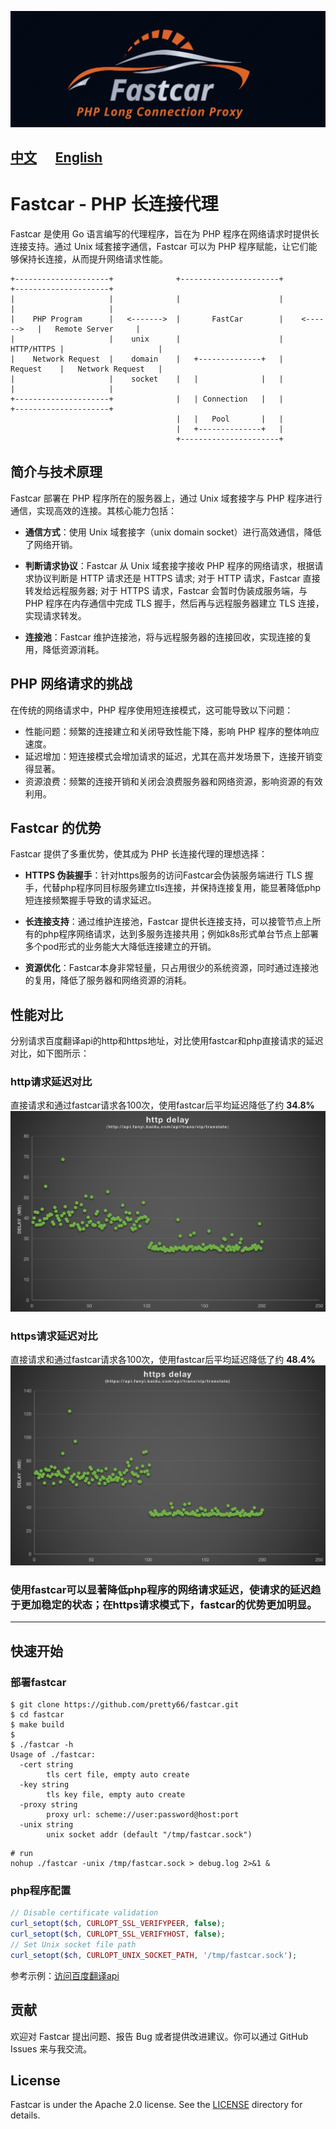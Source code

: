![logo](./docs/fastcar-logo.png)

[中文](./README.md) &nbsp;&nbsp;&nbsp;&nbsp; [English](./README_EN.md)
---

# Fastcar - PHP 长连接代理

Fastcar 是使用 Go 语言编写的代理程序，旨在为 PHP 程序在网络请求时提供长连接支持。通过 Unix 域套接字通信，Fastcar 可以为 PHP 程序赋能，让它们能够保持长连接，从而提升网络请求性能。
```text
+---------------------+              +----------------------+               +---------------------+
|                     |              |                      |               |                     |
|    PHP Program      |   <------->  |       FastCar        |    <------>   |   Remote Server     |
|                     |    unix      |                      |    HTTP/HTTPS |                     |
|    Network Request  |    domain    |   +--------------+   |    Request    |   Network Request   |
|                     |    socket    |   |              |   |               |                     |
+---------------------+              |   | Connection   |   |               +---------------------+
                                     |   |   Pool       |   |
                                     |   +--------------+   |
                                     +----------------------+
```
## 简介与技术原理

Fastcar 部署在 PHP 程序所在的服务器上，通过 Unix 域套接字与 PHP 程序进行通信，实现高效的连接。其核心能力包括：

- **通信方式**：使用 Unix 域套接字（unix domain socket）进行高效通信，降低了网络开销。

- **判断请求协议**：Fastcar 从 Unix 域套接字接收 PHP 程序的网络请求，根据请求协议判断是 HTTP 请求还是 HTTPS 请求;
对于 HTTP 请求，Fastcar 直接转发给远程服务器; 对于 HTTPS 请求，Fastcar 会暂时伪装成服务端，与 PHP 程序在内存通信中完成 TLS 握手，然后再与远程服务器建立 TLS 连接，实现请求转发。

- **连接池**：Fastcar 维护连接池，将与远程服务器的连接回收，实现连接的复用，降低资源消耗。

## PHP 网络请求的挑战
在传统的网络请求中，PHP 程序使用短连接模式，这可能导致以下问题：
- 性能问题：频繁的连接建立和关闭导致性能下降，影响 PHP 程序的整体响应速度。
- 延迟增加：短连接模式会增加请求的延迟，尤其在高并发场景下，连接开销变得显著。
- 资源浪费：频繁的连接开销和关闭会浪费服务器和网络资源，影响资源的有效利用。

## Fastcar 的优势

Fastcar 提供了多重优势，使其成为 PHP 长连接代理的理想选择：

- **HTTPS 伪装握手**：针对https服务的访问Fastcar会伪装服务端进行 TLS 握手，代替php程序同目标服务建立tls连接，并保持连接复用，能显著降低php短连接频繁握手导致的请求延迟。

- **长连接支持**：通过维护连接池，Fastcar 提供长连接支持，可以接管节点上所有的php程序网络请求，达到多服务连接共用；例如k8s形式单台节点上部署多个pod形式的业务能大大降低连接建立的开销。

- **资源优化**：Fastcar本身非常轻量，只占用很少的系统资源，同时通过连接池的复用，降低了服务器和网络资源的消耗。

## 性能对比
分别请求百度翻译api的http和https地址，对比使用fastcar和php直接请求的延迟对比，如下图所示：

### http请求延迟对比
直接请求和通过fastcar请求各100次，使用fastcar后平均延迟降低了约 **34.8%**
![http延迟](./docs/http_delay.png)

### https请求延迟对比
直接请求和通过fastcar请求各100次，使用fastcar后平均延迟降低了约 **48.4%**
![https延迟](./docs/https_delay.png)


### 使用fastcar可以显著降低php程序的网络请求延迟，使请求的延迟趋于更加稳定的状态；在https请求模式下，fastcar的优势更加明显。

----

## 快速开始
### 部署fastcar
```shell
$ git clone https://github.com/pretty66/fastcar.git
$ cd fastcar
$ make build
$
$ ./fastcar -h
Usage of ./fastcar:
  -cert string
        tls cert file, empty auto create
  -key string
        tls key file, empty auto create
  -proxy string
        proxy url: scheme://user:password@host:port
  -unix string
        unix socket addr (default "/tmp/fastcar.sock")
```
```shell
# run
nohup ./fastcar -unix /tmp/fastcar.sock > debug.log 2>&1 &
```

### php程序配置
```php
// Disable certificate validation
curl_setopt($ch, CURLOPT_SSL_VERIFYPEER, false);
curl_setopt($ch, CURLOPT_SSL_VERIFYHOST, false);
// Set Unix socket file path
curl_setopt($ch, CURLOPT_UNIX_SOCKET_PATH, '/tmp/fastcar.sock');
```
参考示例：[访问百度翻译api](./example/curl.php)

## 贡献

欢迎对 Fastcar 提出问题、报告 Bug 或者提供改进建议。你可以通过 GitHub Issues 来与我交流。

## License
Fastcar is under the Apache 2.0 license. See the [LICENSE](./LICENSE) directory for details.
